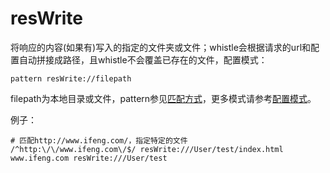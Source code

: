 # resWrite
将响应的内容(如果有)写入的指定的文件夹或文件；whistle会根据请求的url和配置自动拼接成路径，且whistle不会覆盖已存在的文件，配置模式：

	pattern resWrite://filepath
	
filepath为本地目录或文件，pattern参见[匹配方式](../pattern.html)，更多模式请参考[配置模式](../mode.html)。

例子：

	# 匹配http://www.ifeng.com/，指定特定的文件
	/^http:\/\/www.ifeng.com\/$/ resWrite:///User/test/index.html
	www.ifeng.com resWrite:///User/test
	
